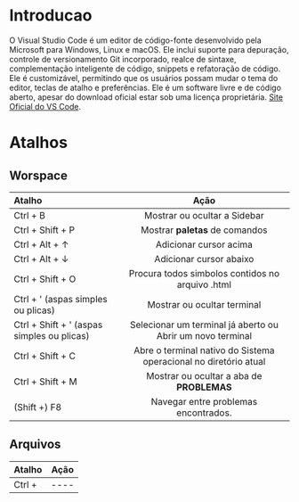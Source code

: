 # Introducao 
O Visual Studio Code é um editor de código-fonte desenvolvido pela Microsoft para Windows, Linux e macOS. Ele inclui suporte para depuração, controle de versionamento Git incorporado, realce de sintaxe, complementação inteligente de código, snippets e refatoração de código. Ele é customizável, permitindo que os usuários possam mudar o tema do editor, teclas de atalho e preferências. Ele é um software livre e de código aberto, apesar do download oficial estar sob uma licença proprietária. [Site Oficial do VS Code](https://code.visualstudio.com).



# Atalhos 
## Worspace
Atalho                                         | Ação
| :---                                         | :---:      
| Ctrl + B                                     | Mostrar ou ocultar a Sidebar    
| Ctrl + Shift + P                             | Mostrar **paletas** de comandos
| Ctrl + Alt + ↑                               | Adicionar cursor acima
| Ctrl + Alt + ↓                               | Adicionar cursor abaixo
| Ctrl + Shift + O                             | Procura todos simbolos contidos no arquivo .html
| Ctrl + ' (aspas simples ou plicas)           | Mostrar ou ocultar terminal
| Ctrl + Shift + ' (aspas simples ou plicas)   | Selecionar um terminal já aberto ou Abrir um novo terminal
| Ctrl + Shift + C                             | Abre o terminal nativo do Sistema operacional no diretório atual
| Ctrl + Shift + M                             | Mostrar ou ocultar a aba de **PROBLEMAS**
| (Shift +) F8                                 | Navegar entre  problemas encontrados.

## Arquivos
Atalho                                         | Ação
| :---                                         | :---:      
| Ctrl +                                       | ----
